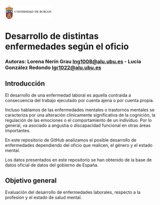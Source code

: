 <div style="display: flex; justify-content: space-between; align-items: center;">
  <img src="./images/escudo_ubu.png" alt="Imagen izquierda" style="width: 30%; height: auto;">
</div>

# Desarrollo de distintas enfermedades según el oficio 
### Autoras: Lorena Nerín Grau lng1008@alu.ubu.es - Lucía González Redondo lgr1022@alu.ubu.es

## Introducción
El desarrollo de una enfermedad laboral es aquella contraída a consecuencia del trabajo ejecutado por cuenta ajena o por cuenta propia.

Incluso hablamos de las enfermedades mentales o trastornos mentales se caracteriza por una alteración clínicamente significativa de la cognición, la regulación de las emociones o el comportamiento de un individuo. Por lo general, va asociado a angustia o discapacidad funcional en otras áreas importantes. 

En este repositorio de GitHub analizamos el posible desarrollo de enfermedades dependiendo del oficio que realicen, el género y el estado mental.

Los datos presentados en este repositorio se han obtenido de la base de datos oficial de datos del gobierno de España.

## Objetivo general
Evaluación del desarrollo de enfermedades laborales, respecto a la profesión y el estado de salud mental.
